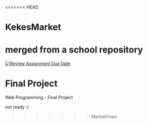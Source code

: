 <<<<<<< HEAD
# KekesMarket
merged from a school repository
=======
[![Review Assignment Due Date](https://classroom.github.com/assets/deadline-readme-button-24ddc0f5d75046c5622901739e7c5dd533143b0c8e959d652212380cedb1ea36.svg)](https://classroom.github.com/a/qCtVf2Dd)

# Final Project

Web Programming - Final Project

not ready :(
>>>>>>> Market/main
